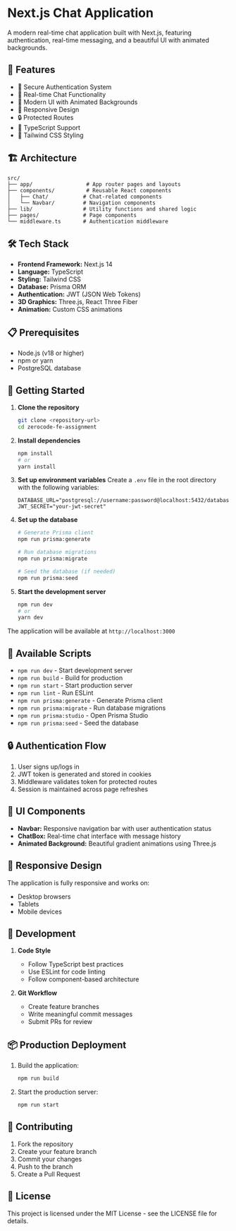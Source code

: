 # Next.js Chat Application

A modern real-time chat application built with Next.js, featuring authentication, real-time messaging, and a beautiful UI with animated backgrounds.

## 🚀 Features

- 🔐 Secure Authentication System
- 💬 Real-time Chat Functionality
- 🎨 Modern UI with Animated Backgrounds
- 📱 Responsive Design
- 🔒 Protected Routes
- 🎯 TypeScript Support
- 🎨 Tailwind CSS Styling

## 🏗️ Architecture

```
src/
├── app/                 # App router pages and layouts
├── components/          # Reusable React components
│   ├── Chat/           # Chat-related components
│   └── Navbar/         # Navigation components
├── lib/                # Utility functions and shared logic
├── pages/              # Page components
└── middleware.ts       # Authentication middleware
```

## 🛠️ Tech Stack

- **Frontend Framework:** Next.js 14
- **Language:** TypeScript
- **Styling:** Tailwind CSS
- **Database:** Prisma ORM
- **Authentication:** JWT (JSON Web Tokens)
- **3D Graphics:** Three.js, React Three Fiber
- **Animation:** Custom CSS animations

## 📋 Prerequisites

- Node.js (v18 or higher)
- npm or yarn
- PostgreSQL database

## 🚀 Getting Started

1. **Clone the repository**
   ```bash
   git clone <repository-url>
   cd zerocode-fe-assignment
   ```

2. **Install dependencies**
   ```bash
   npm install
   # or
   yarn install
   ```

3. **Set up environment variables**
   Create a `.env` file in the root directory with the following variables:
   ```env
   DATABASE_URL="postgresql://username:password@localhost:5432/database_name"
   JWT_SECRET="your-jwt-secret"
   ```

4. **Set up the database**
   ```bash
   # Generate Prisma client
   npm run prisma:generate
   
   # Run database migrations
   npm run prisma:migrate
   
   # Seed the database (if needed)
   npm run prisma:seed
   ```

5. **Start the development server**
   ```bash
   npm run dev
   # or
   yarn dev
   ```

The application will be available at `http://localhost:3000`

## 📝 Available Scripts

- `npm run dev` - Start development server
- `npm run build` - Build for production
- `npm run start` - Start production server
- `npm run lint` - Run ESLint
- `npm run prisma:generate` - Generate Prisma client
- `npm run prisma:migrate` - Run database migrations
- `npm run prisma:studio` - Open Prisma Studio
- `npm run prisma:seed` - Seed the database

## 🔒 Authentication Flow

1. User signs up/logs in
2. JWT token is generated and stored in cookies
3. Middleware validates token for protected routes
4. Session is maintained across page refreshes

## 🎨 UI Components

- **Navbar:** Responsive navigation bar with user authentication status
- **ChatBox:** Real-time chat interface with message history
- **Animated Background:** Beautiful gradient animations using Three.js

## 📱 Responsive Design

The application is fully responsive and works on:
- Desktop browsers
- Tablets
- Mobile devices

## 🔧 Development

1. **Code Style**
   - Follow TypeScript best practices
   - Use ESLint for code linting
   - Follow component-based architecture

2. **Git Workflow**
   - Create feature branches
   - Write meaningful commit messages
   - Submit PRs for review

## 📦 Production Deployment

1. Build the application:
   ```bash
   npm run build
   ```

2. Start the production server:
   ```bash
   npm run start
   ```

## 🤝 Contributing

1. Fork the repository
2. Create your feature branch
3. Commit your changes
4. Push to the branch
5. Create a Pull Request

## 📄 License

This project is licensed under the MIT License - see the LICENSE file for details.
